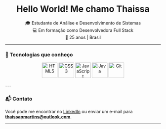 <h1 align="center">Hello World! Me chamo Thaissa</h1>

<p align="center">
  🎓 Estudante de Análise e Desenvolvimento de Sistemas<br>
  💻 Em formação como Desenvolvedora Full Stack<br>
  📍 25 anos | Brasil
</p>

---

### 🚀 Tecnologias que conheço

<p align="center">
  <img src="https://cdn.jsdelivr.net/gh/devicons/devicon/icons/html5/html5-original.svg" height="50" alt="HTML5"/>
  <img src="https://cdn.jsdelivr.net/gh/devicons/devicon/icons/css3/css3-original.svg" height="50" alt="CSS3"/>
  <img src="https://cdn.jsdelivr.net/gh/devicons/devicon/icons/javascript/javascript-original.svg" height="50" alt="JavaScript"/>
  <img src="https://cdn.jsdelivr.net/gh/devicons/devicon/icons/java/java-original.svg" height="50" alt="Java"/>
  <img src="https://cdn.jsdelivr.net/gh/devicons/devicon/icons/git/git-original.svg" height="50" alt="Git"/>
</p>
---


### 📬 Contato

Você pode me encontrar no [LinkedIn](https://www.linkedin.com/in/thaissa-padilha/) ou enviar um e-mail para **thaissapmartins@outlook.com**.

---
